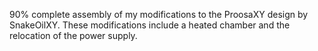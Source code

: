 90% complete assembly of my modifications to the ProosaXY design by SnakeOilXY.
These modifications include a heated chamber and the relocation of the power supply.
